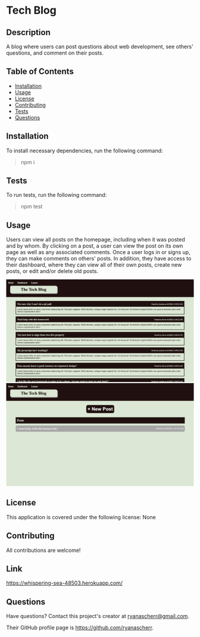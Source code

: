 # Tech Blog


  
## Description

A blog where users can post questions about web development, see others' questions, and comment on their posts. 

## Table of Contents

- [Installation](#installation)
- [Usage](#usage)
- [License](#license)
- [Contributing](#contributing)
- [Tests](#tests)
- [Questions](#questions)

## Installation

To install necessary dependencies, run the following command:

> npm i 

## Tests

To run tests, run the following command:

> npm test 

## Usage

Users can view all posts on the homepage, including when it was posted and by whom. By clicking on a post, a user can view the post on its own page as well as any associated comments. Once a user logs in or signs up, they can make comments on others' posts. In addition, they have access to their dashboard, where they can view all of their own posts, create new posts, or edit and/or delete old posts.

![Tech Blog](public/img/tech-blog-pic-1.png)
![Tech Blog](public/img/tech-blog-pic-2.png)

## License

This application is covered under the following license: None

## Contributing

All contributions are welcome!

## Link

https://whispering-sea-48503.herokuapp.com/

## Questions

Have questions? Contact this project's creator at ryanascherr@gmail.com.

Their GitHub profile page is https://github.com/ryanascherr.
